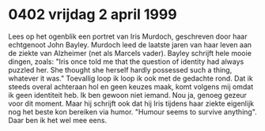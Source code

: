# 0402 vrijdag 2 april 1999
Lees op het ogenblik een portret van Iris Murdoch, geschreven door haar echtgenoot John Bayley. Murdoch leed de laatste jaren van haar leven aan de ziekte van Alzheimer (net als Marcels vader). Bayley schrijft hele mooie dingen, zoals: "Iris once told me that the question of identity had always puzzled her. She thought she herself hardly possessed such a thing, whatever it was." Toevallig loop ik loop ik ook met de gedachte rond. Dat ik steeds overal achteraan hol en geen keuzes maak, komt volgens mij omdat ik geen identiteit heb. Ik ben gewoon niet iemand. Nou ja, genoeg gezeur voor dit moment. Maar hij schrijft ook dat hij Iris tijdens haar ziekte eigenlijk nog het beste kon bereiken via humor. "Humour seems to survive anything". Daar ben ik het wel mee eens.